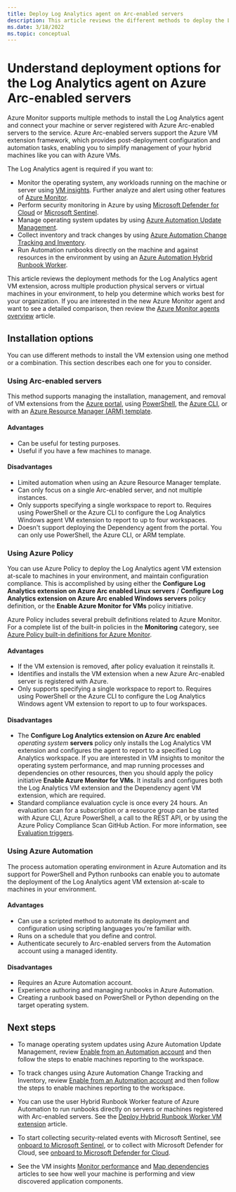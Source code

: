 ```yaml
---
title: Deploy Log Analytics agent on Arc-enabled servers
description: This article reviews the different methods to deploy the Log Analytics agent on Windows and Linux-based machines registered with Azure Arc-enabled servers in your local datacenter or other cloud environment.
ms.date: 3/18/2022
ms.topic: conceptual
---
```


# Understand deployment options for the Log Analytics agent on Azure Arc-enabled servers

Azure Monitor supports multiple methods to install the Log Analytics agent and connect your machine or server registered with Azure Arc-enabled servers to the service. Azure Arc-enabled servers support the Azure VM extension framework, which provides post-deployment configuration and automation tasks, enabling you to simplify management of your hybrid machines like you can with Azure VMs.

The Log Analytics agent is required if you want to:

* Monitor the operating system, any workloads running on the machine or server using [VM insights](../../azure-monitor/vm/vminsights-overview.md). Further analyze and alert using other features of [Azure Monitor](../../azure-monitor/overview.md).
* Perform security monitoring in Azure by using [Microsoft Defender for Cloud](../../defender-for-cloud/defender-for-cloud-introduction.md) or [Microsoft Sentinel](../../sentinel/overview.md).
* Manage operating system updates by using [Azure Automation Update Management](../../automation/update-management/overview.md).
* Collect inventory and track changes by using [Azure Automation Change Tracking and Inventory](../../automation/change-tracking/overview.md).
* Run Automation runbooks directly on the machine and against resources in the environment by using an [Azure Automation Hybrid Runbook Worker](../../automation/automation-hybrid-runbook-worker.md).

This article reviews the deployment methods for the Log Analytics agent VM extension, across multiple production physical servers or virtual machines in your environment, to help you determine which works best for your organization. If you are interested in the new Azure Monitor agent and want to see a detailed comparison, then review the [Azure Monitor agents overview](../../azure-monitor//agents/agents-overview.md) article.  

## Installation options

You can use different methods to install the VM extension using one method or a combination. This section describes each one for you to consider.

### Using Arc-enabled servers

This method supports managing the installation, management, and removal of VM extensions from the [Azure portal](manage-vm-extensions-portal.md), using [PowerShell](manage-vm-extensions-powershell.md), the [Azure CLI](manage-vm-extensions-cli.md), or with an [Azure Resource Manager (ARM) template](manage-vm-extensions-template.md).

#### Advantages

* Can be useful for testing purposes.
* Useful if you have a few machines to manage.

#### Disadvantages

* Limited automation when using an Azure Resource Manager template.
* Can only focus on a single Arc-enabled server, and not multiple instances.
* Only supports specifying a single workspace to report to. Requires using PowerShell or the Azure CLI to configure the Log Analytics Windows agent VM extension to report to up to four workspaces.
* Doesn't support deploying the Dependency agent from the portal. You can only use PowerShell, the Azure CLI, or ARM template.

### Using Azure Policy

You can use Azure Policy to deploy the Log Analytics agent VM extension at-scale to machines in your environment, and maintain configuration compliance. This is accomplished by using either the **Configure Log Analytics extension on Azure Arc enabled Linux servers** / **Configure Log Analytics extension on Azure Arc enabled Windows servers** policy definition, or the **Enable Azure Monitor for VMs** policy initiative.

Azure Policy includes several prebuilt definitions related to Azure Monitor. For a complete list of the built-in policies in the  **Monitoring** category, see [Azure Policy built-in definitions for Azure Monitor](../../azure-monitor/policy-reference.md).

#### Advantages

* If the VM extension is removed, after policy evaluation it reinstalls it.
* Identifies and installs the VM extension when a new Azure Arc-enabled server is registered with Azure.
* Only supports specifying a single workspace to report to. Requires using PowerShell or the Azure CLI to configure the Log Analytics Windows agent VM extension to report to up to four workspaces.

#### Disadvantages

* The **Configure Log Analytics extension on Azure Arc enabled** *operating system* **servers** policy only installs the Log Analytics VM extension and configures the agent to report to a specified Log Analytics workspace. If you are interested in VM insights to monitor the operating system performance, and map running processes and dependencies on other resources, then you should apply the policy initiative **Enable Azure Monitor for VMs**. It installs and configures both the Log Analytics VM extension and the Dependency agent VM extension, which are required.
* Standard compliance evaluation cycle is once every 24 hours. An evaluation scan for a subscription or a resource group can be started with Azure CLI, Azure PowerShell, a call to the REST API, or by using the Azure Policy Compliance Scan GitHub Action. For more information, see [Evaluation triggers](../../governance/policy/how-to/get-compliance-data.md#evaluation-triggers).

### Using Azure Automation

The process automation operating environment in Azure Automation and its support for PowerShell and Python runbooks can enable you to automate the deployment of the Log Analytics agent VM extension at-scale to machines in your environment.

#### Advantages

* Can use a scripted method to automate its deployment and configuration using scripting languages you're familiar with.
* Runs on a schedule that you define and control.
* Authenticate securely to Arc-enabled servers from the Automation account using a managed identity.

#### Disadvantages

* Requires an Azure Automation account.
* Experience authoring and managing runbooks in Azure Automation.
* Creating a runbook based on PowerShell or Python depending on the target operating system.

## Next steps

* To manage operating system updates using Azure Automation Update Management, review [Enable from an Automation account](../../automation/update-management/enable-from-automation-account.md) and then follow the steps to enable machines reporting to the workspace.

* To track changes using Azure Automation Change Tracking and Inventory, review [Enable from an Automation account](../../automation/change-tracking/enable-from-automation-account.md) and then follow the steps to enable machines reporting to the workspace.

* You can use the user Hybrid Runbook Worker feature of Azure Automation to run runbooks directly on servers or machines registered with Arc-enabled servers. See the [Deploy Hybrid Runbook Worker VM extension](../../automation/extension-based-hybrid-runbook-worker-install.md) article.

* To start collecting security-related events with Microsoft Sentinel, see [onboard to Microsoft Sentinel](scenario-onboard-azure-sentinel.md), or to collect with Microsoft Defender for Cloud, see [onboard to Microsoft Defender for Cloud](../../security-center/quickstart-onboard-machines.md).

* See the VM insights [Monitor performance](../../azure-monitor/vm/vminsights-performance.md) and [Map dependencies](../../azure-monitor/vm/vminsights-maps.md) articles to see how well your machine is performing and view discovered application components.
